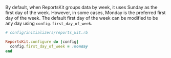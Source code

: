 By default, when ReportsKit groups data by week, it uses Sunday as the first day of the week. However, in some cases, Monday is the preferred first day of the week. The default first day of the week can be modified to be any day using `config.first_day_of_week`.

```ruby
# config/initializers/reports_kit.rb

ReportsKit.configure do |config|
  config.first_day_of_week = :monday
end
```
